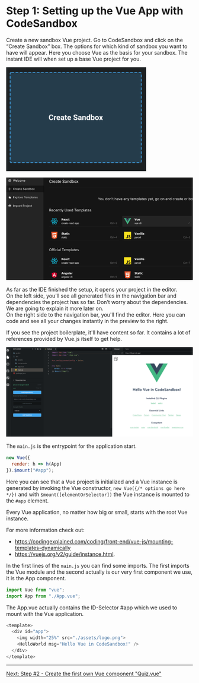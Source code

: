 # Step 1: Setting up the Vue App with CodeSandbox

Create a new sandbox Vue project. Go to CodeSandbox and click on the “Create Sandbox” box. The options for which kind of sandbox you want to have will appear. Here you choose Vue as the basis for your sandbox. The instant IDE will when set up a base Vue project for you.

![Create new Sandbox](img/create-new-sandbox.png)

![Choose template in Sandbox](img/create-new-sandbox2.png)

As far as the IDE finished the setup, it opens your project in the editor.  
On the left side, you'll see all generated files in the navigation bar and dependencies the project has so far. Don’t worry about the dependencies. We are going to explain it more later on.  
On the right side to the navigation bar, you'll find the editor. Here you can code and see all your changes instantly in the preview to the right.  

If you see the project boilerplate, it'll have content so far. It contains a lot of references provided by Vue.js itself to get help.

![Brand new Vue Project in Sandbox](img/the-new-project-sandbox.png)


The `main.js` is the entrypoint for the application start.

```javascript
new Vue({
  render: h => h(App)
}).$mount("#app");
````

Here you can see that a Vue project is initialized and a Vue instance is generated by invoking the Vue constructor, `new Vue({/* options go here */})` and with `$mount([elementOrSelector])` the Vue instance is mounted to the `#app` element.

Every Vue application, no matter how big or small, starts with the root Vue instance.

For more information check out:
- https://codingexplained.com/coding/front-end/vue-js/mounting-templates-dynamically
- https://vuejs.org/v2/guide/instance.html.

In the first lines of the `main.js` you can find some imports. The first imports the Vue module and the second actually is our very first component we use, it is the App component.

```javascript
import Vue from "vue";
import App from "./App.vue";
```

The App.vue actually contains the ID-Selector #app which we used to mount with the Vue application.

```javascript
<template>
  <div id="app">
    <img width="25%" src="./assets/logo.png">
    <HelloWorld msg="Hello Vue in CodeSandbox!" />
  </div>
</template>

```

---

[Next: Step #2 - Create the first own Vue component "Quiz.vue"](step2.md)
